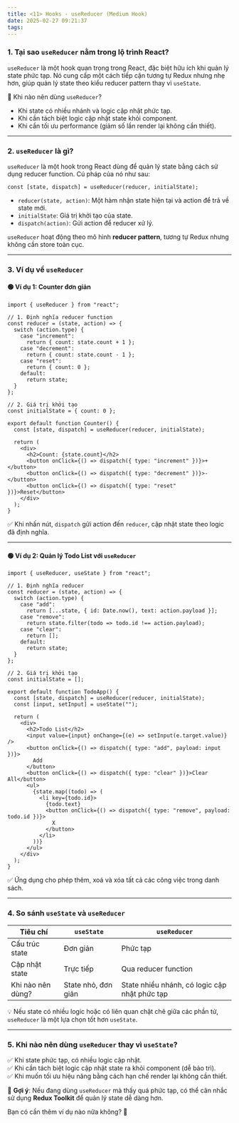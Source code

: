 ```yaml
---
title: <11> Hooks - useReducer (Medium Hook)
date: 2025-02-27 09:21:37
tags:
---
```

### 1. Tại sao `useReducer` nằm trong lộ trình React?  
`useReducer` là một hook quan trọng trong React, đặc biệt hữu ích khi quản lý state phức tạp. Nó cung cấp một cách tiếp cận tương tự Redux nhưng nhẹ hơn, giúp quản lý state theo kiểu reducer pattern thay vì `useState`.  

🔹 Khi nào nên dùng `useReducer`?  
- Khi state có nhiều nhánh và logic cập nhật phức tạp.  
- Khi cần tách biệt logic cập nhật state khỏi component.  
- Khi cần tối ưu performance (giảm số lần render lại không cần thiết).  

---

### 2. `useReducer` là gì?  
`useReducer` là một hook trong React dùng để quản lý state bằng cách sử dụng reducer function. Cú pháp của nó như sau:  

```tsx
const [state, dispatch] = useReducer(reducer, initialState);
```  

- `reducer(state, action)`: Một hàm nhận state hiện tại và action để trả về state mới.  
- `initialState`: Giá trị khởi tạo của state.  
- `dispatch(action)`: Gửi action để reducer xử lý.  

`useReducer` hoạt động theo mô hình **reducer pattern**, tương tự Redux nhưng không cần store toàn cục.  

---

### 3. Ví dụ về `useReducer`  

#### 🟢 Ví dụ 1: Counter đơn giản  
```tsx
import { useReducer } from "react";

// 1. Định nghĩa reducer function
const reducer = (state, action) => {
  switch (action.type) {
    case "increment":
      return { count: state.count + 1 };
    case "decrement":
      return { count: state.count - 1 };
    case "reset":
      return { count: 0 };
    default:
      return state;
  }
};

// 2. Giá trị khởi tạo
const initialState = { count: 0 };

export default function Counter() {
  const [state, dispatch] = useReducer(reducer, initialState);

  return (
    <div>
      <h2>Count: {state.count}</h2>
      <button onClick={() => dispatch({ type: "increment" })}>+</button>
      <button onClick={() => dispatch({ type: "decrement" })}>-</button>
      <button onClick={() => dispatch({ type: "reset" })}>Reset</button>
    </div>
  );
}
```
✅ Khi nhấn nút, `dispatch` gửi action đến `reducer`, cập nhật state theo logic đã định nghĩa.  

---

#### 🟢 Ví dụ 2: Quản lý Todo List với `useReducer`
```tsx
import { useReducer, useState } from "react";

// 1. Định nghĩa reducer
const reducer = (state, action) => {
  switch (action.type) {
    case "add":
      return [...state, { id: Date.now(), text: action.payload }];
    case "remove":
      return state.filter(todo => todo.id !== action.payload);
    case "clear":
      return [];
    default:
      return state;
  }
};

// 2. Giá trị khởi tạo
const initialState = [];

export default function TodoApp() {
  const [state, dispatch] = useReducer(reducer, initialState);
  const [input, setInput] = useState("");

  return (
    <div>
      <h2>Todo List</h2>
      <input value={input} onChange={(e) => setInput(e.target.value)} />
      <button onClick={() => dispatch({ type: "add", payload: input })}>
        Add
      </button>
      <button onClick={() => dispatch({ type: "clear" })}>Clear All</button>
      <ul>
        {state.map((todo) => (
          <li key={todo.id}>
            {todo.text} 
            <button onClick={() => dispatch({ type: "remove", payload: todo.id })}>
              X
            </button>
          </li>
        ))}
      </ul>
    </div>
  );
}
```
✅ Ứng dụng cho phép thêm, xoá và xóa tất cả các công việc trong danh sách.  

---

### 4. So sánh `useState` và `useReducer`
| Tiêu chí | `useState` | `useReducer` |
|----------|-----------|-------------|
| Cấu trúc state | Đơn giản | Phức tạp |
| Cập nhật state | Trực tiếp | Qua reducer function |
| Khi nào nên dùng? | State nhỏ, đơn giản | State nhiều nhánh, có logic cập nhật phức tạp |

💡 Nếu state có nhiều logic hoặc có liên quan chặt chẽ giữa các phần tử, `useReducer` là một lựa chọn tốt hơn `useState`.

---

### 5. Khi nào nên dùng `useReducer` thay vì `useState`?
✅ Khi state phức tạp, có nhiều logic cập nhật.  
✅ Khi cần tách biệt logic cập nhật state ra khỏi component (dễ bảo trì).  
✅ Khi muốn tối ưu hiệu năng bằng cách hạn chế render lại không cần thiết.  

🔹 **Gợi ý**: Nếu đang dùng `useReducer` mà thấy quá phức tạp, có thể cân nhắc sử dụng **Redux Toolkit** để quản lý state dễ dàng hơn.  

Bạn có cần thêm ví dụ nào nữa không? 🚀